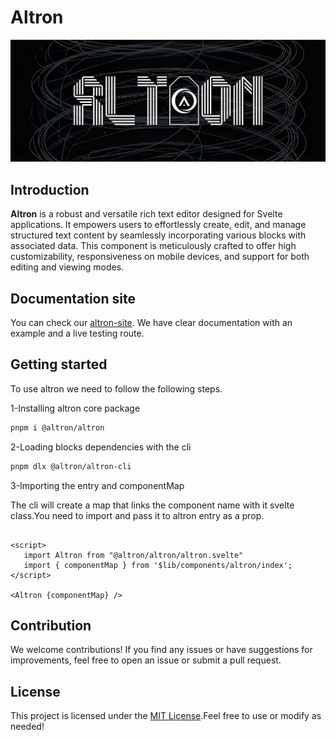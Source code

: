 # Altron

![Altron Logo](./static/altronBg.png)

## Introduction

**Altron** is a robust and versatile rich text editor designed for Svelte applications. It empowers users to effortlessly create, edit, and manage structured text content by seamlessly incorporating various blocks with associated data. This component is meticulously crafted to offer high customizability, responsiveness on mobile devices, and support for both editing and viewing modes.

## Documentation site

You can check our [altron-site](https://altron.vercel.app). We have clear documentation with an example and a live testing route.

## Getting started

To use altron we need to follow the following steps.

1-Installing altron core package

```bash
pnpm i @altron/altron
```

2-Loading blocks dependencies with the cli

```bash
pnpm dlx @altron/altron-cli
```

3-Importing the entry and componentMap

The cli will create a map that links the component name with it svelte class.You need to import and pass it to altron entry as a prop.

```Svelte

<script>
   import Altron from "@altron/altron/altron.svelte"
   import { componentMap } from '$lib/components/altron/index';
</script>

<Altron {componentMap} />
```

## Contribution

We welcome contributions! If you find any issues or have suggestions for improvements, feel free to open an issue or submit a pull request.

## License

This project is licensed under the [MIT License](https://opensource.org/license/mit/).Feel free to use or modify as needed!
